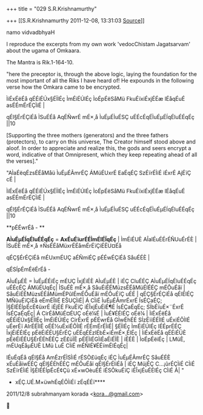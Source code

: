 +++
title = "029 S.R.Krishnamurthy"

+++
[[S.R.Krishnamurthy	2011-12-08, 13:31:03 [Source](https://groups.google.com/g/bvparishat/c/4Sf6qYT0uh4)]]



namo vidvadbhyaH

I reproduce the excerpts from my own work 'vedocChistam Jagatsarvam' about the ugama of Omkaara.

The Mantra is Rik.1-164-10.



"here the preceptor is, through the above logic, laying the foundation for the most important of all the Riks I have heard of! He expounds in the following verse how the Omkara came to be encrypted.



ÌiÉxÉëÉå qÉÉiÉÚx§ÉÏlÉç ÌmÉiÉÚlÉç ÌoÉpÉëSåMü FkuÉïxiÉxjÉÉæ lÉåqÉuÉ asÉÉmÉrÉÇÌiÉ \|

qÉl§ÉrÉÇiÉå ÌSuÉÉå AqÉÑwrÉ mÉ×¸å ÌuÉµÉÌuÉSÇ uÉÉcÉqÉÌuÉµÉÍqÉluÉÉqÉç \|\|10

\[Supporting the three mothers (generators) and the three fathers (protectors), to carry on this universe, The Creator himself stood above and aloof. In order to appreciate and realize this, the gods and seers encrypt a word, indicative of that Omnipresent, which they keep repeating ahead of all the verses\]."



"AÌaÉëqÉzsÉÉåMåü ÌuÉµÉÃmrÉÇ ÁMüÉUxrÉ EaÉqÉÇ SzÉïrÉÌiÉ iÉxrÉ AjÉïÇ cÉ \|



ÌiÉxÉëÉå qÉÉiÉÚx§ÉÏlÉç ÌmÉiÉÚlÉç ÌoÉpÉëSåMü FkuÉïxiÉxjÉÉæ lÉåqÉuÉ asÉÉmÉrÉÇÌiÉ \|

qÉl§ÉrÉÇiÉå ÌSuÉÉå AqÉÑwrÉ mÉ×¸å ÌuÉµÉÌuÉSÇ uÉÉcÉqÉÌuÉµÉÍqÉluÉÉqÉç \|\|10



**pÉÉwrÉå - **

**AÌuÉµÉÍqÉluÉÉqÉç** = **AxÉuÉïurÉÉÌmÉlÉÏqÉç** \| ÌmÉiÉUÈ AÎalÉuÉÉrÉÑUuÉrÉÈ \| ÌSuÉÈ mÉ×¸å ±ÑsÉÉåMüxrÉÉåmÉrÉïÇiÉËU¤Éå

qÉÇ§ÉrÉÇiÉå mÉUxmÉUÇ aÉÑmiÉÇ pÉÉwÉÇiÉå SåuÉÉÈ \|



qÉSÍpÉmÉëÉrÉå -

AÌuÉµÉÈ = ÌuÉµÉÉiÉç mÉUÇ ÎxjÉiÉÈ AÌuÉµÉÈ \| iÉÇ CluÉÉÇ AÌuÉµÉÍqÉluÉÉqÉç uÉÉcÉÇ ÁMüÉUqÉç\| ÌSuÉÈ mÉ×¸å SåuÉiÉÉMüzsÉÉåMüÉlÉÉÇ mÉÔuÉåï \| SåuÉiÉÉMüzsÉÉåMümÉPûlÉmÉÔuÉåï mÉÔuÉïÇ uÉÉ \| qÉÇ§ÉrÉÇiÉå qÉlÉlÉÇ MÑüuÉïÇiÉå eÉmÉÎliÉ EŠUÇÌiÉ\| Á CÌiÉ ÌuÉµÉÃmrÉxrÉ ÍsÉÇaÉÇ; Ì§ÉlÉÉÍpÉcÉ¢üxrÉ iÉjÉÉ FkuÉïÇ iÉÎxjÉuÉiÉ¶É ÍsÉÇaÉqÉç; SÏbÉïuÉ×¨ÉxrÉ ÍsÉÇaÉqÉç\| Á CirÉåMüÉ¤ÉUÇ oÉë¼É \| ÌuÉ¥ÉÉlÉÇ oÉë¼ \| ÌiÉxÉëÉå qÉÉiÉÚx§ÉÏlÉç ÌmÉiÉÚlÉç CirÉxrÉ pÉÉwrÉå GÌwÉhÉÉ SÍzÉïiÉÉÌlÉ uÉxiÉÔÌlÉ uÉerÉï AlrÉÉÌlÉ oÉÉ½uÉxiÉÔÌlÉ rÉÉmÉrÉÌiÉ\| §ÉÏlÉç ÌmÉiÉÚlÉç lÉÉprÉÉÇ ÎxjÉiÉÉlÉç pÉëÉiÉÉU§ÉrÉÇ uÉÉqÉÉzlÉbÉ×iÉmÉ×¸ÉlÉç \| ÌiÉxÉëÉå qÉÉiÉÚÈ pÉëÉiÉÉU§ÉrÉÉhÉÉÇ zÉ£üÏÈ pÉÉÌiÉGÌiÉaÉiÉÏÈ \| iÉÉÈ \| ÌoÉpÉëiÉç \| LMüÈ, mÉUqÉåµÉUÈ LMü LuÉ CÌiÉ mÉÑlÉ¥ÉÉïmÉlÉqÉç\|



lÉuÉqÉå qÉl§Éå AmÉzrÉÌSÌiÉ rÉSÒ£üqÉç iÉÇ ÌuÉµÉÃmrÉÇ SåuÉÉÈ xÉuÉåïwÉÉÇ qÉl§ÉÉhÉÉÇ mÉÔuÉåï qÉl§ÉrÉliÉå \| iÉÇ MüjÉÇ C…¡ûrÉÇÌiÉ CÌiÉ SzÉïrÉÌiÉ Ì§ÉlÉÉÍpÉcÉ¢Çü xÉ×wOèuÉÉ iÉSÕkuÉïÇ iÉÎxjÉuÉÉlÉç CÌiÉ Á\| "

- xÉÇ.UÉ.M×üwhÉqÉÔÌiÉï zÉqÉÉï****











2011/12/8 subrahmanyam korada \<[kora...@gmail.com]()\>  



